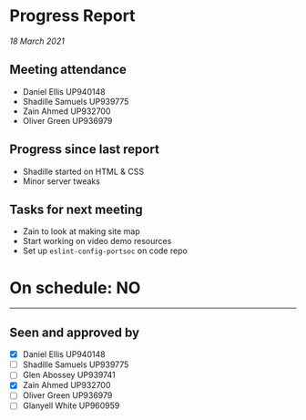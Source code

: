# Progress Report

*18 March 2021*

## Meeting attendance

- Daniel Ellis UP940148
- Shadille Samuels UP939775
- Zain Ahmed UP932700
- Oliver Green UP936979

## Progress since last report

- Shadille started on HTML & CSS
- Minor server tweaks

## Tasks for next meeting

- Zain to look at making site map
- Start working on video demo resources
- Set up `eslint-config-portsoc` on code repo

# On schedule: NO

---

## Seen and approved by

* [X] Daniel Ellis UP940148
* [ ] Shadille Samuels UP939775
* [ ] Glen Abossey UP939741
* [X] Zain Ahmed UP932700
* [ ] Oliver Green UP936979
* [ ] Glanyell White UP960959
